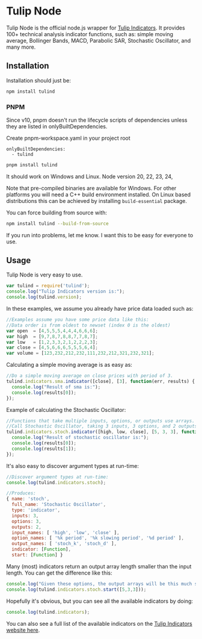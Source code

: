 # Tulip Node

Tulip Node is the official node.js wrapper for [Tulip
Indicators](https://tulipindicators.org). It provides 100+
technical analysis indicator functions, such as:
simple moving average, Bollinger Bands, MACD, Parabolic SAR, Stochastic
Oscillator, and many more.


## Installation

Installation should just be:

``` bash
npm install tulind
```

### PNPM
Since v10, pnpm doesn't run the lifecycle scripts of dependencies unless they are listed in onlyBuiltDependencies.

Create pnpm-workspace.yaml in your project root
```
onlyBuiltDependencies:
  - tulind 
```

``` bash
pnpm install tulind
```

It should work on Windows and Linux. Node version 20, 22, 23, 24,

Note that pre-compiled binaries are available for Windows. For other platforms
you will need a C++ build environment installed. On Linux based distributions
this can be achieved by installing `build-essential` package.

You can force building from source with:

```bash
npm install tulind --build-from-source
```

If you run into problems, let me know. I want this to be easy for everyone to
use.


## Usage

Tulip Node is very easy to use.

``` js
var tulind = require('tulind');
console.log("Tulip Indicators version is:");
console.log(tulind.version);
```

In these examples, we assume you already have price data loaded such as:
``` js
//Examples assume you have some price data like this:
//Data order is from oldest to newset (index 0 is the oldest)
var open  = [4,5,5,5,4,4,4,6,6,6];
var high  = [9,7,8,7,8,8,7,7,8,7];
var low   = [1,2,3,3,2,1,2,2,2,3];
var close = [4,5,6,6,6,5,5,5,6,4];
var volume = [123,232,212,232,111,232,212,321,232,321];
```

Calculating a simple moving average is as easy as:

``` js
//Do a simple moving average on close prices with period of 3.
tulind.indicators.sma.indicator([close], [3], function(err, results) {
  console.log("Result of sma is:");
  console.log(results[0]);
});
```



Example of calculating the Stochastic Oscillator:

``` js
//Functions that take multiple inputs, options, or outputs use arrays.
//Call Stochastic Oscillator, taking 3 inputs, 3 options, and 2 outputs.
tulind.indicators.stoch.indicator([high, low, close], [5, 3, 3], function(err, results) {
  console.log("Result of stochastic oscillator is:");
  console.log(results[0]);
  console.log(results[1]);
});
```


It's also easy to discover argument types at run-time:

``` js
//Discover argument types at run-time:
console.log(tulind.indicators.stoch);

//Produces:
{ name: 'stoch',
  full_name: 'Stochastic Oscillator',
  type: 'indicator',
  inputs: 3,
  options: 3,
  outputs: 2,
  input_names: [ 'high', 'low', 'close' ],
  option_names: [ '%k period', '%k slowing period', '%d period' ],
  output_names: [ 'stoch_k', 'stoch_d' ],
  indicator: [Function],
  start: [Function] }
```


Many (most) indicators return an output array length smaller than the input length.
You can get the difference like this:

``` js
console.log("Given these options, the output arrays will be this much shorter than the input arrays:");
console.log(tulind.indicators.stoch.start([5,3,3]));
```


Hopefully it's obvious, but you can see all the available indicators by doing:
``` js
console.log(tulind.indicators);
```

You can also see a full list of the available indicators on the [Tulip
Indicators website here](https://tulipindicators.org/list).

